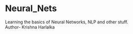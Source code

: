 # Neural_Nets
Learning the basics of Neural Networks, NLP and other stuff.
<br>
Author- Krishna Harlalka
